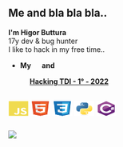 ## Me and bla bla bla..
<div>
  
  <strong>I'm Higor Buttura</strong><br>
  17y dev & bug hunter<br>
  I like to hack in my free time..
</div>
<ul>
  <li>
    <p>
      <strong>My <img src="https://user-images.githubusercontent.com/102910968/179423282-63e63607-52ab-46a5-b486-4224f7f35c53.png" height=15px width=15px> and
      <img src="https://user-images.githubusercontent.com/102910968/179423359-930dc59a-5945-4f0e-b5fd-753b5d5c8ad0.png" height=15px width=15px></strong>
    </p>
  </li>
  <img src="https://user-images.githubusercontent.com/102910968/179423282-63e63607-52ab-46a5-b486-4224f7f35c53.png" height=15px width=15px> <a href="https://secreto.tecnicasdeinvasao.com/"><strong>Hacking TDI - 1° - 2022</strong></a>
</ul>

<div style="display: inline_block"><br>
  <img align="center" alt="Rafa-Js" height="30" width="40" src="https://raw.githubusercontent.com/devicons/devicon/master/icons/javascript/javascript-plain.svg">
  <img align="center" alt="Rafa-HTML" height="30" width="40" src="https://raw.githubusercontent.com/devicons/devicon/master/icons/html5/html5-original.svg">
  <img align="center" alt="Rafa-CSS" height="30" width="40" src="https://raw.githubusercontent.com/devicons/devicon/master/icons/css3/css3-original.svg">
  <img align="center" alt="Rafa-Python" height="30" width="40" src="https://raw.githubusercontent.com/devicons/devicon/master/icons/python/python-original.svg">
  <img align="center" alt="Rafa-Csharp" height="30" width="40" src="https://raw.githubusercontent.com/devicons/devicon/master/icons/csharp/csharp-original.svg">
</div>
  
  ##
 
<div> 
  <a href="https://instagram.com/higorbuttura" target="_blank"><img src="https://img.shields.io/badge/-Instagram-%23E4405F?style=for-the-badge&logo=instagram&logoColor=white" target="_blank"></a>
</div>
